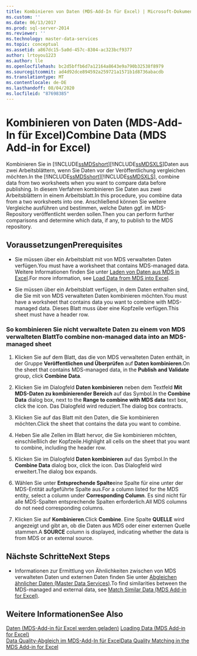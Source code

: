 ```yaml
---
title: Kombinieren von Daten (MDS-Add-In für Excel) | Microsoft-Dokumentation
ms.custom: ''
ms.date: 06/13/2017
ms.prod: sql-server-2014
ms.reviewer: ''
ms.technology: master-data-services
ms.topic: conceptual
ms.assetid: a867dc15-5a0d-457c-8304-ac323bcf9377
author: lrtoyou1223
ms.author: lle
ms.openlocfilehash: bc2d5bffb6d7a12164a8643e9a790b32538f8979
ms.sourcegitcommit: ad4d92dce894592a259721a1571b1d8736abacdb
ms.translationtype: MT
ms.contentlocale: de-DE
ms.lasthandoff: 08/04/2020
ms.locfileid: "87698385"
---
```

# <a name="combine-data-mds-add-in-for-excel"></a><span data-ttu-id="cb3ed-102">Kombinieren von Daten (MDS-Add-In für Excel)</span><span class="sxs-lookup"><span data-stu-id="cb3ed-102">Combine Data (MDS Add-in for Excel)</span></span>
  <span data-ttu-id="cb3ed-103">Kombinieren Sie in [!INCLUDE[ssMDSshort](../../includes/ssmdsshort-md.md)][!INCLUDE[ssMDSXLS](../../includes/ssmdsxls-md.md)]Daten aus zwei Arbeitsblättern, wenn Sie Daten vor der Veröffentlichung vergleichen möchten.</span><span class="sxs-lookup"><span data-stu-id="cb3ed-103">In the [!INCLUDE[ssMDSshort](../../includes/ssmdsshort-md.md)][!INCLUDE[ssMDSXLS](../../includes/ssmdsxls-md.md)], combine data from two worksheets when you want to compare data before publishing.</span></span> <span data-ttu-id="cb3ed-104">In diesem Verfahren kombinieren Sie Daten aus zwei Arbeitsblättern in einem Arbeitsblatt.</span><span class="sxs-lookup"><span data-stu-id="cb3ed-104">In this procedure, you combine data from a two worksheets into one.</span></span> <span data-ttu-id="cb3ed-105">Anschließend können Sie weitere Vergleiche ausführen und bestimmen, welche Daten ggf. im MDS-Repository veröffentlicht werden sollen.</span><span class="sxs-lookup"><span data-stu-id="cb3ed-105">Then you can perform further comparisons and determine which data, if any, to publish to the MDS repository.</span></span>  
  
## <a name="prerequisites"></a><span data-ttu-id="cb3ed-106">Voraussetzungen</span><span class="sxs-lookup"><span data-stu-id="cb3ed-106">Prerequisites</span></span>  
  
-   <span data-ttu-id="cb3ed-107">Sie müssen über ein Arbeitsblatt mit von MDS verwalteten Daten verfügen.</span><span class="sxs-lookup"><span data-stu-id="cb3ed-107">You must have a worksheet that contains MDS-managed data.</span></span> <span data-ttu-id="cb3ed-108">Weitere Informationen finden Sie unter [Laden von Daten aus MDS in Excel](export-data-to-excel-from-master-data-services.md).</span><span class="sxs-lookup"><span data-stu-id="cb3ed-108">For more information, see [Load Data from MDS into Excel](export-data-to-excel-from-master-data-services.md).</span></span>  
  
-   <span data-ttu-id="cb3ed-109">Sie müssen über ein Arbeitsblatt verfügen, in dem Daten enthalten sind, die Sie mit von MDS verwalteten Daten kombinieren möchten.</span><span class="sxs-lookup"><span data-stu-id="cb3ed-109">You must have a worksheet that contains data you want to combine with MDS-managed data.</span></span> <span data-ttu-id="cb3ed-110">Dieses Blatt muss über eine Kopfzeile verfügen.</span><span class="sxs-lookup"><span data-stu-id="cb3ed-110">This sheet must have a header row.</span></span>  
  
### <a name="to-combine-non-managed-data-into-an-mds-managed-sheet"></a><span data-ttu-id="cb3ed-111">So kombinieren Sie nicht verwaltete Daten zu einem von MDS verwalteten Blatt</span><span class="sxs-lookup"><span data-stu-id="cb3ed-111">To combine non-managed data into an MDS-managed sheet</span></span>  
  
1.  <span data-ttu-id="cb3ed-112">Klicken Sie auf dem Blatt, das die von MDS verwalteten Daten enthält, in der Gruppe **Veröffentlichen und Überprüfen** auf **Daten kombinieren**.</span><span class="sxs-lookup"><span data-stu-id="cb3ed-112">On the sheet that contains MDS-managed data, in the **Publish and Validate** group, click **Combine Data**.</span></span>  
  
2.  <span data-ttu-id="cb3ed-113">Klicken Sie im Dialogfeld **Daten kombinieren** neben dem Textfeld **Mit MDS-Daten zu kombinierender Bereich** auf das Symbol.</span><span class="sxs-lookup"><span data-stu-id="cb3ed-113">In the **Combine Data** dialog box, next to the **Range to combine with MDS data** text box, click the icon.</span></span> <span data-ttu-id="cb3ed-114">Das Dialogfeld wird reduziert.</span><span class="sxs-lookup"><span data-stu-id="cb3ed-114">The dialog box contracts.</span></span>  
  
3.  <span data-ttu-id="cb3ed-115">Klicken Sie auf das Blatt mit den Daten, die Sie kombinieren möchten.</span><span class="sxs-lookup"><span data-stu-id="cb3ed-115">Click the sheet that contains the data you want to combine.</span></span>  
  
4.  <span data-ttu-id="cb3ed-116">Heben Sie alle Zellen im Blatt hervor, die Sie kombinieren möchten, einschließlich der Kopfzeile.</span><span class="sxs-lookup"><span data-stu-id="cb3ed-116">Highlight all cells on the sheet that you want to combine, including the header row.</span></span>  
  
5.  <span data-ttu-id="cb3ed-117">Klicken Sie im Dialogfeld **Daten kombinieren** auf das Symbol.</span><span class="sxs-lookup"><span data-stu-id="cb3ed-117">In the **Combine Data** dialog box, click the icon.</span></span> <span data-ttu-id="cb3ed-118">Das Dialogfeld wird erweitert.</span><span class="sxs-lookup"><span data-stu-id="cb3ed-118">The dialog box expands.</span></span>  
  
6.  <span data-ttu-id="cb3ed-119">Wählen Sie unter **Entsprechende Spalte**eine Spalte für eine unter der MDS-Entität aufgeführte Spalte aus.</span><span class="sxs-lookup"><span data-stu-id="cb3ed-119">For a column listed for the MDS entity, select a column under **Corresponding Column**.</span></span> <span data-ttu-id="cb3ed-120">Es sind nicht für alle MDS-Spalten entsprechende Spalten erforderlich.</span><span class="sxs-lookup"><span data-stu-id="cb3ed-120">All MDS columns do not need corresponding columns.</span></span>  
  
7.  <span data-ttu-id="cb3ed-121">Klicken Sie auf **Kombinieren**.</span><span class="sxs-lookup"><span data-stu-id="cb3ed-121">Click **Combine**.</span></span> <span data-ttu-id="cb3ed-122">Eine Spalte **QUELLE** wird angezeigt und gibt an, ob die Daten aus MDS oder einer externen Quelle stammen.</span><span class="sxs-lookup"><span data-stu-id="cb3ed-122">A **SOURCE** column is displayed, indicating whether the data is from MDS or an external source.</span></span>  
  
## <a name="next-steps"></a><span data-ttu-id="cb3ed-123">Nächste Schritte</span><span class="sxs-lookup"><span data-stu-id="cb3ed-123">Next Steps</span></span>  
  
-   <span data-ttu-id="cb3ed-124">Informationen zur Ermittlung von Ähnlichkeiten zwischen von MDS verwalteten Daten und externen Daten finden Sie unter [Abgleichen ähnlicher Daten (Master Data Services)](match-similar-data-mds-add-in-for-excel.md).</span><span class="sxs-lookup"><span data-stu-id="cb3ed-124">To find similarities between the MDS-managed and external data, see [Match Similar Data &#40;MDS Add-in for Excel&#41;](match-similar-data-mds-add-in-for-excel.md).</span></span>  
  
## <a name="see-also"></a><span data-ttu-id="cb3ed-125">Weitere Informationen</span><span class="sxs-lookup"><span data-stu-id="cb3ed-125">See Also</span></span>  
 <span data-ttu-id="cb3ed-126">[Daten &#40;MDS-Add-in für Excel werden geladen&#41;](overview-exporting-data-to-excel-mds-add-in-for-excel.md) </span><span class="sxs-lookup"><span data-stu-id="cb3ed-126">[Loading Data &#40;MDS Add-in for Excel&#41;](overview-exporting-data-to-excel-mds-add-in-for-excel.md) </span></span>  
 [<span data-ttu-id="cb3ed-127">Data Quality-Abgleich im MDS-Add-In für Excel</span><span class="sxs-lookup"><span data-stu-id="cb3ed-127">Data Quality Matching in the MDS Add-in for Excel</span></span>](data-quality-matching-in-the-mds-add-in-for-excel.md)  
  
  
